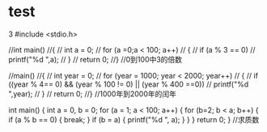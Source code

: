 # test
3
#include <stdio.h>

//int main()
//{
//	int a = 0;
//	for (a =0;a < 100; a++)
//	{
//		if (a % 3 == 0)
//			printf("%d ",a);
//	}
//	return 0;
//}			//0到100中3的倍数

//main()
//{
//	int year = 0;
//	for (year = 1000; year < 2000; year++)
//	{
//		if ((year % 4== 0) && (year % 100 != 0) || (year % 400 ==0))
//			printf("%d ",year);
//	}
//	return 0;
//}			//1000年到2000年的闰年

int main()
{
	int a = 0, b = 0;
	for (a = 1; a < 100; a++)
	{
		for (b=2; b < a; b++)
		{
			if (a % b == 0)
			{
				break;
			}
			if (b = a)
			{
				printf("%d ", a);
			}
		}
	}
	return 0;
}			//求质数

